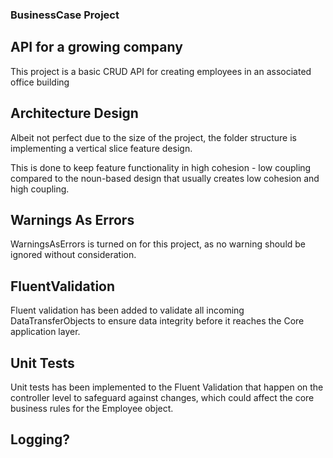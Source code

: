 ### BusinessCase Project

## API for a growing company
This project is a basic CRUD API for creating employees in an associated office building

## Architecture Design
Albeit not perfect due to the size of the project, the folder structure is implementing a vertical slice feature design.

This is done to keep feature functionality in high cohesion - low coupling compared to the noun-based design that usually creates low cohesion and high coupling.


## Warnings As Errors
WarningsAsErrors is turned on for this project, as no warning should be ignored without consideration.

## FluentValidation
Fluent validation has been added to validate all incoming DataTransferObjects to ensure data integrity before it reaches the Core application layer.

## Unit Tests
Unit tests has been implemented to the Fluent Validation that happen on the controller level to safeguard against changes, which could affect the core business rules for the Employee object.

## Logging?

